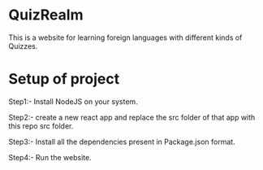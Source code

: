 # QuizRealm
This is a website for learning  foreign languages with different kinds of Quizzes.

# Setup of project

Step1:- Install NodeJS on your system.

Step2:- create a new react app and replace the src folder of that app with this repo src folder.

Step3:- Install all the dependencies present in Package.json format.

Step4:- Run the website.


